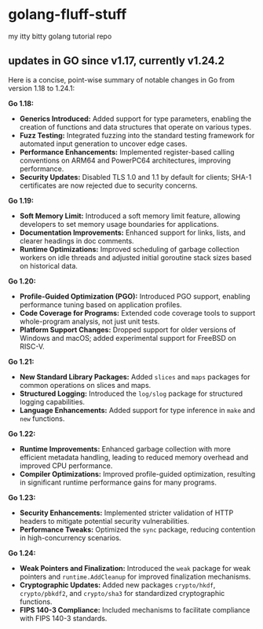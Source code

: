 # golang-fluff-stuff
my itty bitty golang tutorial repo

## updates in GO since v1.17, currently v1.24.2
Here is a concise, point-wise summary of notable changes in Go from version 1.18 to 1.24.1:

**Go 1.18:**
- **Generics Introduced:** Added support for type parameters, enabling the creation of functions and data structures that operate on various types.
- **Fuzz Testing:** Integrated fuzzing into the standard testing framework for automated input generation to uncover edge cases.
- **Performance Enhancements:** Implemented register-based calling conventions on ARM64 and PowerPC64 architectures, improving performance.
- **Security Updates:** Disabled TLS 1.0 and 1.1 by default for clients; SHA-1 certificates are now rejected due to security concerns.

**Go 1.19:**
- **Soft Memory Limit:** Introduced a soft memory limit feature, allowing developers to set memory usage boundaries for applications.
- **Documentation Improvements:** Enhanced support for links, lists, and clearer headings in doc comments.
- **Runtime Optimizations:** Improved scheduling of garbage collection workers on idle threads and adjusted initial goroutine stack sizes based on historical data.

**Go 1.20:**
- **Profile-Guided Optimization (PGO):** Introduced PGO support, enabling performance tuning based on application profiles.
- **Code Coverage for Programs:** Extended code coverage tools to support whole-program analysis, not just unit tests.
- **Platform Support Changes:** Dropped support for older versions of Windows and macOS; added experimental support for FreeBSD on RISC-V.

**Go 1.21:**
- **New Standard Library Packages:** Added `slices` and `maps` packages for common operations on slices and maps.
- **Structured Logging:** Introduced the `log/slog` package for structured logging capabilities.
- **Language Enhancements:** Added support for type inference in `make` and `new` functions.

**Go 1.22:**
- **Runtime Improvements:** Enhanced garbage collection with more efficient metadata handling, leading to reduced memory overhead and improved CPU performance.
- **Compiler Optimizations:** Improved profile-guided optimization, resulting in significant runtime performance gains for many programs.

**Go 1.23:**
- **Security Enhancements:** Implemented stricter validation of HTTP headers to mitigate potential security vulnerabilities.
- **Performance Tweaks:** Optimized the `sync` package, reducing contention in high-concurrency scenarios.

**Go 1.24:**
- **Weak Pointers and Finalization:** Introduced the `weak` package for weak pointers and `runtime.AddCleanup` for improved finalization mechanisms.
- **Cryptographic Updates:** Added new packages `crypto/hkdf`, `crypto/pbkdf2`, and `crypto/sha3` for standardized cryptographic functions.
- **FIPS 140-3 Compliance:** Included mechanisms to facilitate compliance with FIPS 140-3 standards.
